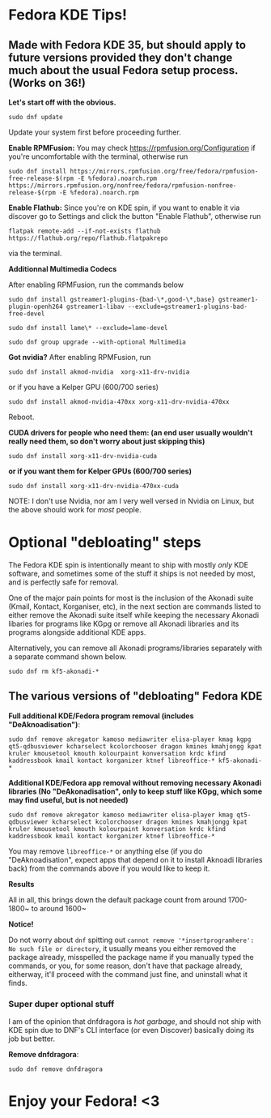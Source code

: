 # Fedora KDE Tips!

## Made with Fedora KDE 35, but should apply to future versions provided they don't change much about the usual Fedora setup process. (Works on 36!)

**Let's start off with the obvious.**

``sudo dnf update``

Update your system first before proceeding further.

**Enable RPMFusion:** You may check https://rpmfusion.org/Configuration if you're uncomfortable with the terminal, otherwise run

``sudo dnf install https://mirrors.rpmfusion.org/free/fedora/rpmfusion-free-release-$(rpm -E %fedora).noarch.rpm https://mirrors.rpmfusion.org/nonfree/fedora/rpmfusion-nonfree-release-$(rpm -E %fedora).noarch.rpm``

**Enable Flathub:** Since you're on KDE spin, if you want to enable it via discover go to Settings and click the button "Enable Flathub", otherwise run

``flatpak remote-add --if-not-exists flathub https://flathub.org/repo/flathub.flatpakrepo`` 

via the terminal.

**Additionnal Multimedia Codecs**

After enabling RPMFusion, run the commands below

```sudo dnf install gstreamer1-plugins-{bad-\*,good-\*,base} gstreamer1-plugin-openh264 gstreamer1-libav --exclude=gstreamer1-plugins-bad-free-devel```

```sudo dnf install lame\* --exclude=lame-devel```

```sudo dnf group upgrade --with-optional Multimedia``` 


**Got nvidia?**
After enabling RPMFusion, run 

``sudo dnf install akmod-nvidia  xorg-x11-drv-nvidia``

or if you have a Kelper GPU (600/700 series)

``sudo dnf install akmod-nvidia-470xx xorg-x11-drv-nvidia-470xx ``

Reboot.

**CUDA drivers for people who need them: (an end user usually wouldn't really need them, so don't worry about just skipping this)**

`sudo dnf install xorg-x11-drv-nvidia-cuda` 

**or if you want them for Kelper GPUs (600/700 series)**

``sudo dnf install xorg-x11-drv-nvidia-470xx-cuda``

NOTE: I don't use Nvidia, nor am I very well versed in Nvidia on Linux, but the above should work for *most* people. 

# Optional "debloating" steps
The Fedora KDE spin is intentionally meant to ship with mostly *only* KDE software, and sometimes some of the stuff it ships is not needed by most, and is perfectly safe for removal.

One of the major pain points for most is the inclusion of the Akonadi suite (Kmail, Kontact, Korganiser, etc), in the next section are commands listed to either remove the Akonadi suite itself while keeping the necessary Akonadi libaries for programs like KGpg or remove all Akonadi libraries and its programs alongside additional KDE apps. 

Alternatively, you can remove all Akonadi programs/libraries separately with a separate command shown below.

``sudo dnf rm kf5-akonadi-*``

## The various versions of "debloating" Fedora KDE

**Full additional KDE/Fedora program removal (includes "DeAknoadisation")**: 

``sudo dnf remove akregator kamoso mediawriter elisa-player kmag kgpg qt5-qdbusviewer kcharselect kcolorchooser dragon kmines kmahjongg kpat kruler kmousetool kmouth kolourpaint konversation krdc kfind kaddressbook kmail kontact korganizer ktnef libreoffice-* kf5-akonadi-*``

**Additional KDE/Fedora app removal without removing necessary Akonadi libraries (No "DeAkonadisation", only to keep stuff like KGpg, which some may find useful, but is not needed)** 

``sudo dnf remove akregator kamoso mediawriter elisa-player kmag qt5-qdbusviewer kcharselect kcolorchooser dragon kmines kmahjongg kpat kruler kmousetool kmouth kolourpaint konversation krdc kfind kaddressbook kmail kontact korganizer ktnef libreoffice-*``
 
You may remove ``libreoffice-*`` or anything else (if you do "DeAknoadisation", expect apps that depend on it to install Aknoadi libraries back) from the commands above if you would like to keep it.

**Results**

All in all, this brings down the default package count from around 1700-1800~ to around 1600~

**Notice!**

Do not worry about ``dnf`` spitting out ``cannot remove '*insertprogramhere': No such file or directory``, it usually means you either removed the package already, misspelled the package name if you manually typed the commands, or you, for some reason, don't have that package already, eitherway, it'll proceed with the command just fine, and uninstall what it finds.

### Super duper optional stuff

I am of the opinion that dnfdragora is *hot garbage*, and should not ship with KDE spin due to DNF's CLI interface (or even Discover) basically doing its job but better.

**Remove dnfdragora**: 

``sudo dnf remove dnfdragora`` 

# Enjoy your Fedora! <3
